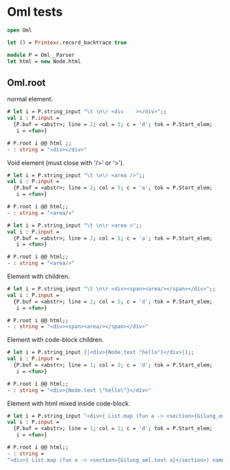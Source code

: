 # Oml tests

```ocaml
open Oml

let () = Printexc.record_backtrace true

module P = Oml__Parser
let html = new Node.html 
```

## Oml.root 

normal element.

```ocaml
# let i = P.string_input "\t \n\r <div    ></div>";;
val i : P.input =
  {P.buf = <abstr>; line = 2; col = 5; c = 'd'; tok = P.Start_elem;
   i = <fun>}

# P.root i @@ html ;;
- : string = "<div></div>"
```

Void element (must close with '/>' or '>').

```ocaml
# let i = P.string_input "\t \n\r <area />";;
val i : P.input =
  {P.buf = <abstr>; line = 2; col = 5; c = 'a'; tok = P.Start_elem;
   i = <fun>}

# P.root i @@ html;;
- : string = "<area/>"

# let i = P.string_input "\t \n\r <area >";;
val i : P.input =
  {P.buf = <abstr>; line = 2; col = 5; c = 'a'; tok = P.Start_elem;
   i = <fun>}

# P.root i @@ html;;
- : string = "<area/>"
```

Element with children.

```ocaml
# let i = P.string_input "\t \n\r <div><span><area/></span></div>";;
val i : P.input =
  {P.buf = <abstr>; line = 2; col = 5; c = 'd'; tok = P.Start_elem;
   i = <fun>}

# P.root i @@ html;;
- : string = "<div><span><area/></span></div>"
```

Element with code-block children.

```ocaml
# let i = P.string_input {|<div>{Node.text "hello"}</div>|};;
val i : P.input =
  {P.buf = <abstr>; line = 1; col = 2; c = 'd'; tok = P.Start_elem;
   i = <fun>}

# P.root i @@ html;;
- : string = "<div>{Node.text \"hello\"}</div>"
```

Element with html mixed inside code-block.

```ocaml
# let i = P.string_input "<div>{ List.map (fun a -> <section>{Gilung_oml.text a}</section>) names }</div>";;
val i : P.input =
  {P.buf = <abstr>; line = 1; col = 2; c = 'd'; tok = P.Start_elem;
   i = <fun>}

# P.root i @@ html;;
- : string =
"<div>{ List.map (fun a -> <section>{Gilung_oml.text a}</section>) names }</div>"
```
